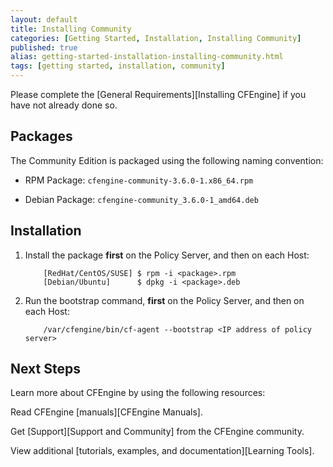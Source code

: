 ```yaml
---
layout: default
title: Installing Community
categories: [Getting Started, Installation, Installing Community]
published: true
alias: getting-started-installation-installing-community.html
tags: [getting started, installation, community]
---
```


Please complete the [General Requirements][Installing CFEngine] if you have not already done so.

## Packages

The Community Edition is packaged using the following naming convention:

* RPM Package: `cfengine-community-3.6.0-1.x86_64.rpm`

* Debian Package: `cfengine-community_3.6.0-1_amd64.deb`

## Installation 

1. Install the package **first** on the Policy Server, and then on each Host:

    ```
        [RedHat/CentOS/SUSE] $ rpm -i <package>.rpm
        [Debian/Ubuntu]      $ dpkg -i <package>.deb
    ```

2. Run the bootstrap command, **first** on the Policy Server, and then on each
Host:

    ```
        /var/cfengine/bin/cf-agent --bootstrap <IP address of policy server>
    ```

## Next Steps

Learn more about CFEngine by using the following resources:

Read CFEngine [manuals][CFEngine Manuals].

Get [Support][Support and Community] from the CFEngine community.

View additional [tutorials, examples, and documentation][Learning Tools].

